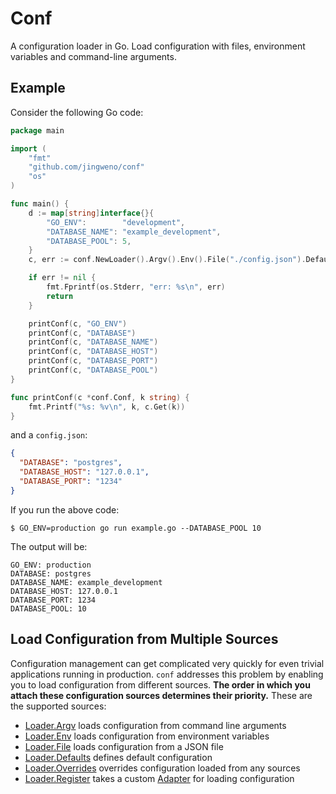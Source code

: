 Conf
====

A configuration loader in Go. Load configuration with files, environment variables and command-line arguments.

## Example

Consider the following Go code:

```go
package main

import (
	"fmt"
	"github.com/jingweno/conf"
	"os"
)

func main() {
	d := map[string]interface{}{
		"GO_ENV":        "development",
		"DATABASE_NAME": "example_development",
		"DATABASE_POOL": 5,
	}
	c, err := conf.NewLoader().Argv().Env().File("./config.json").Defaults(d).Load()

	if err != nil {
		fmt.Fprintf(os.Stderr, "err: %s\n", err)
		return
	}

	printConf(c, "GO_ENV")
	printConf(c, "DATABASE")
	printConf(c, "DATABASE_NAME")
	printConf(c, "DATABASE_HOST")
	printConf(c, "DATABASE_PORT")
	printConf(c, "DATABASE_POOL")
}

func printConf(c *conf.Conf, k string) {
	fmt.Printf("%s: %v\n", k, c.Get(k))
}
```
and a `config.json`:

```json
{
  "DATABASE": "postgres",
  "DATABASE_HOST": "127.0.0.1",
  "DATABASE_PORT": "1234"
}
```

If you run the above code:

```plain
$ GO_ENV=production go run example.go --DATABASE_POOL 10
```

The output will be:

```plain
GO_ENV: production
DATABASE: postgres
DATABASE_NAME: example_development
DATABASE_HOST: 127.0.0.1
DATABASE_PORT: 1234
DATABASE_POOL: 10
```

## Load Configuration from Multiple Sources

Configuration management can get complicated very quickly for even trivial applications running in production.
`conf` addresses this problem by enabling you to load configuration from different sources.
**The order in which you attach these configuration sources determines their priority.**
These are the supported sources:

* [Loader.Argv](http://godoc.org/github.com/jingweno/conf#Loader.Argv) loads configuration from command line arguments
* [Loader.Env](http://godoc.org/github.com/jingweno/conf#Loader.Env) loads configuration from environment variables
* [Loader.File](http://godoc.org/github.com/jingweno/conf#Loader.File) loads configuration from a JSON file
* [Loader.Defaults](http://godoc.org/github.com/jingweno/conf#Loader.Defaults) defines default configuration
* [Loader.Overrides](http://godoc.org/github.com/jingweno/conf#Loader.Overrides) overrides configuration loaded from any sources
* [Loader.Register](http://godoc.org/github.com/jingweno/conf#Loader.Register) takes a custom [Adapter](http://godoc.org/github.com/jingweno/conf#Adapter) for loading configuration

